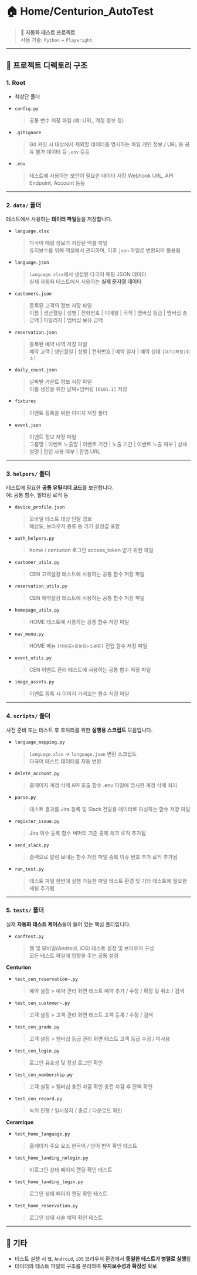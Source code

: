# 🏠 Home/Centurion_AutoTest
> 🧪 **자동화 테스트 프로젝트**  
> 사용 기술: `Python` + `Playwright`

---------------------------------

## 📁 프로젝트 디렉토리 구조

### 1. Root
- 최상단 폴더
- `config.py`  
  > 공통 변수 저장 파일 (예: URL, 계정 정보 등)
  
- `.gitignore`  
  > Git 커밋 시 대상에서 제외할 데이터를 명시하는 파일
  > 개인 정보 / URL 등 공유 불가 데이터 등 
  > `.env` 등등 

- `.env`  
  > 테스트에 사용하는 보안이 필요한 데이터 저장
  > Webhook URL, API Endpoint, Account 등등 
---------------------------------

### 2. `data/` 폴더
테스트에서 사용하는 **데이터 파일**들을 저장합니다.

- `language.xlsx`  
  > 다국어 매핑 정보가 저장된 엑셀 파일  
  > 유지보수를 위해 엑셀에서 관리하며, 이후 `json` 파일로 변환되어 활용됨

- `language.json`  
  > `language.xlsx`에서 생성된 다국어 매핑 JSON 데이터  
  > 실제 자동화 테스트에서 사용하는 **실제 문자열 데이터**


- `customers.json`  
  > 등록된 고객의 정보 저장 파일  
  > 이름 | 생년월일 | 성별 | 전화번호 | 이메일 | 국적 | 멤버십 등급 | 멤버십 총 금액 | 마일리지 | 멤버십 보유 금액

- `reservation.json`  
  > 등록된 예약 내역 저장 파일  
  > 예약 고객 | 생년월일 | 성별 | 전화번호 | 예약 일자 | 예약 상태 `[대기|확정|취소]`

- `daily_count.json`  
  > 날짜별 카운트 정보 저장 파일   
  > 이름 생성을 위한 날짜+넘버링 `[0101.1]` 저장

- `fixtures`  
  > 이벤트 등록을 위한 이미지 저장 폴더 

- `event.json`  
  > 이벤트 정보 저장 파일   
  > 그룹명 | 이벤트 노출명 | 이벤트 기간 | 노출 기간 | 이벤트 노출 여부 | 상세 설명 | 팝업 사용 여부 | 팝업 URL


---

### 3. `helpers/` 폴더
테스트에 필요한 **공통 유틸리티 코드**를 보관합니다.  
예: 공통 함수, 필터링 로직 등
- `device_profile.json`  
  > 모바일 테스트 대상 단말 정보  
  > 해상도, 브라우저 종류 등 기기 설정값 포함

- `auth_helpers.py`  
  > home / centurion 로그인 access_token 받기 위한 파일  

- `customer_utils.py`  
  > CEN 고객설정 테스트에 사용하는 공통 함수 저장 파일
  
- `reservation_utils.py`  
  > CEN 예약설정 테스트에 사용하는 공통 함수 저장 파일

- `homepage_utils.py`  
  > HOME 테스트에 사용하는 공통 함수 저장 파일    
  
- `nav_menu.py`  
  > HOME 메뉴 `[대분류>중분류>소분류]` 진입 함수 저장 파일

- `event_utils.py`  
  > CEN 이벤트 관리 테스트에 사용하는 공통 함수 저장 파일

- `image_assets.py`  
  > 이벤트 등록 시 이미지 가져오는 함수 저장 파일

---

### 4. `scripts/` 폴더
사전 준비 또는 테스트 후 후처리를 위한 **실행용 스크립트** 모음입니다.

- `language_mapping.py`  
  > `language.xlsx` → `language.json` 변환 스크립트  
  > 다국어 테스트 데이터를 자동 변환

- `delete_account.py`  
  > 홈페이지 계정 삭제 API 호출 함수
  > .env 파일에 명시한 계정 삭제 처리

- `parse.py`  
  > 테스트 결과를 Jira 등록 및 Slack 전달용 데이터로 파싱하는 함수 저장  파일

- `register_issue.py`  
  > Jira 이슈 등록 함수
  > 써머리 기준 중복 체크 로직 추가됨

- `send_slack.py`  
  > 슬랙으로 알림 보내는 함수 저장 파일
  > 중복 이슈 번호 추가 로직 추가됨

- `run_test.py`  
  > 테스트 파일 한번에 실행 가능한 파일
  > 테스트 환경 및 기타 테스트에 필요한 세팅 추가됨



---

### 5. `tests/` 폴더
실제 **자동화 테스트 케이스**들이 들어 있는 핵심 폴더입니다.

- `conftest.py`  
  > 웹 및 모바일(Android, iOS) 테스트 설정 및 브라우저 구성  
  > 모든 테스트 파일에 영향을 주는 공통 설정

**Centurion**
- `test_cen_reservation~.py`
  > 예약 설정 > 예약 관리 화면 테스트
  > 예약 추가 / 수정 / 확정 및 취소 / 검색

- `test_cen_customer~.py`
  > 고객 설정 > 고객 관리 화면 테스트
  > 고객 등록 / 수정 / 검색

- `test_cen_grade.py`
  > 고객 설정 > 멤버십 등급 관리 화면 테스트
  > 고객 등급 수정 / 미사용

- `test_cen_login.py`
  > 로그인 유효성 및 정상 로그인 확인

- `test_cen_membership.py`
  > 고객 설정 > 멤버십 충전 차감 확인
  > 충전 차감 후 잔액 확인

- `test_cen_record.py`
  > 녹취 진행 / 일시정지 / 종료 / 다운로드 확인 


**Ceramique**
- `test_home_language.py`  
  > 홈페이지 주요 요소 한국어 / 영어 번역 확인 테스트  

- `test_home_landing_nologin.py`  
  > 비로그인 상태 페이지 랜딩 확인 테스트 

- `test_home_landing_login.py`  
  > 로그인 상태 페이지 랜딩 확인 테스트 

- `test_home_reservation.py`  
  > 로그인 상태 시술 예약 확인 테스트  
---

## 📌 기타
- 테스트 실행 시 `웹`, `Android`, `iOS` 브라우저 환경에서 **동일한 테스트가 병렬로 실행**됨
- 데이터와 테스트 파일의 구조를 분리하여 **유지보수성과 확장성** 확보
